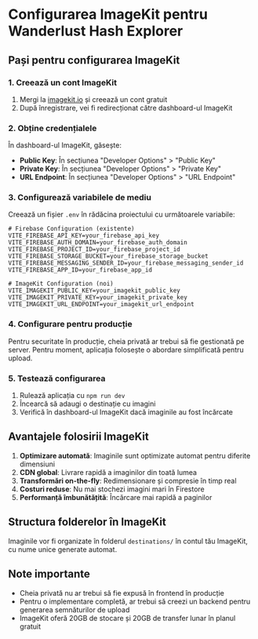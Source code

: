 # Configurarea ImageKit pentru Wanderlust Hash Explorer

## Pași pentru configurarea ImageKit

### 1. Creează un cont ImageKit
1. Mergi la [imagekit.io](https://imagekit.io) și creează un cont gratuit
2. După înregistrare, vei fi redirecționat către dashboard-ul ImageKit

### 2. Obține credențialele
În dashboard-ul ImageKit, găsește:
- **Public Key**: În secțiunea "Developer Options" > "Public Key"
- **Private Key**: În secțiunea "Developer Options" > "Private Key" 
- **URL Endpoint**: În secțiunea "Developer Options" > "URL Endpoint"

### 3. Configurează variabilele de mediu
Creează un fișier `.env` în rădăcina proiectului cu următoarele variabile:

```env
# Firebase Configuration (existente)
VITE_FIREBASE_API_KEY=your_firebase_api_key
VITE_FIREBASE_AUTH_DOMAIN=your_firebase_auth_domain
VITE_FIREBASE_PROJECT_ID=your_firebase_project_id
VITE_FIREBASE_STORAGE_BUCKET=your_firebase_storage_bucket
VITE_FIREBASE_MESSAGING_SENDER_ID=your_firebase_messaging_sender_id
VITE_FIREBASE_APP_ID=your_firebase_app_id

# ImageKit Configuration (noi)
VITE_IMAGEKIT_PUBLIC_KEY=your_imagekit_public_key
VITE_IMAGEKIT_PRIVATE_KEY=your_imagekit_private_key
VITE_IMAGEKIT_URL_ENDPOINT=your_imagekit_url_endpoint
```

### 4. Configurare pentru producție
Pentru securitate în producție, cheia privată ar trebui să fie gestionată pe server. 
Pentru moment, aplicația folosește o abordare simplificată pentru upload.

### 5. Testează configurarea
1. Rulează aplicația cu `npm run dev`
2. Încearcă să adaugi o destinație cu imagini
3. Verifică în dashboard-ul ImageKit dacă imaginile au fost încărcate

## Avantajele folosirii ImageKit

1. **Optimizare automată**: Imaginile sunt optimizate automat pentru diferite dimensiuni
2. **CDN global**: Livrare rapidă a imaginilor din toată lumea
3. **Transformări on-the-fly**: Redimensionare și compresie în timp real
4. **Costuri reduse**: Nu mai stochezi imagini mari în Firestore
5. **Performanță îmbunătățită**: Încărcare mai rapidă a paginilor

## Structura folderelor în ImageKit

Imaginile vor fi organizate în folderul `destinations/` în contul tău ImageKit, cu nume unice generate automat.

## Note importante

- Cheia privată nu ar trebui să fie expusă în frontend în producție
- Pentru o implementare completă, ar trebui să creezi un backend pentru generarea semnăturilor de upload
- ImageKit oferă 20GB de stocare și 20GB de transfer lunar în planul gratuit 